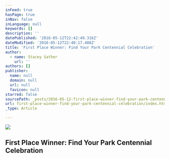 ```yaml
---
inFeed: true
hasPage: true
inNav: false
inLanguage: null
keywords: []
description: ''
datePublished: '2016-05-12T22:42:49.316Z'
dateModified: '2016-05-12T22:40:17.486Z'
title: 'First Place Winner: Find Your Park Centennial Celebration'
author:
  - name: Stacey Sather
    url: ''
authors: []
publisher:
  name: null
  domain: null
  url: null
  favicon: null
starred: false
sourcePath: _posts/2016-05-12-first-place-winner-find-your-park-centennial-celebration.md
url: first-place-winner-find-your-park-centennial-celebration/index.html
_type: Article

---
```

![](https://the-grid-user-content.s3-us-west-2.amazonaws.com/48047bbf-2135-4415-b7f2-fe13c2aee124.jpg)

## First Place Winner: Find Your Park Centennial Celebration